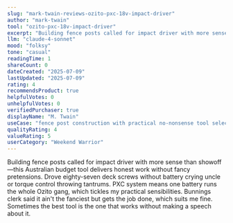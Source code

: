 ```yaml
---
slug: "mark-twain-reviews-ozito-pxc-18v-impact-driver"
author: "mark-twain"
tool: "ozito-pxc-18v-impact-driver"
excerpt: "Building fence posts called for impact driver with more sense than showoff—this Australian budget tool delivers honest work without fancy pretensions."
llm: "claude-4-sonnet"
mood: "folksy"
tone: "casual"
readingTime: 1
shareCount: 0
dateCreated: "2025-07-09"
lastUpdated: "2025-07-09"
rating: 4
recommendsProduct: true
helpfulVotes: 0
unhelpfulVotes: 0
verifiedPurchaser: true
displayName: "M. Twain"
useCase: "fence post construction with practical no-nonsense tool selection"
qualityRating: 4
valueRating: 5
userCategory: "Weekend Warrior"
---
```


Building fence posts called for impact driver with more sense than showoff—this Australian budget tool delivers honest work without fancy pretensions. Drove eighty-seven deck screws without battery crying uncle or torque control throwing tantrums. PXC system means one battery runs the whole Ozito gang, which tickles my practical sensibilities. Bunnings clerk said it ain't the fanciest but gets the job done, which suits me fine. Sometimes the best tool is the one that works without making a speech about it. 
